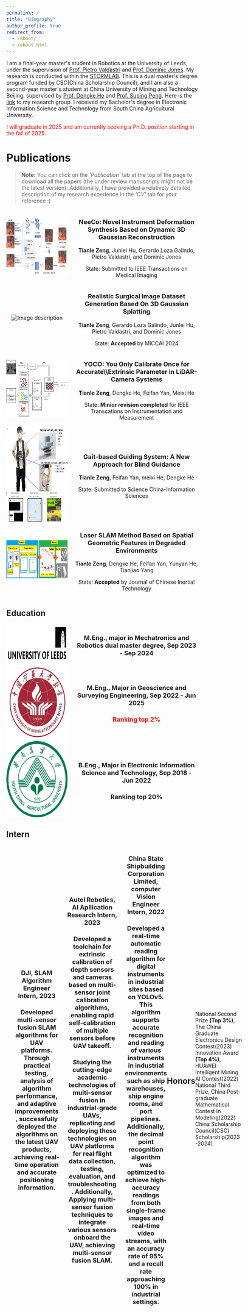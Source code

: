 ```yaml
---
permalink: /
title: "Biography"
author_profile: true
redirect_from: 
  - /about/
  - /about.html
---
```


I am a final-year master's student in Robotics at the University of Leeds, under the supervision of [Prof. Pietro Valdastri](https://scholar.google.co.uk/citations?hl=zh-CN&user=jFBao_MAAAAJ) and [Prof. Dominic Jones](https://scholar.google.co.uk/citations?hl=zh-CN&user=uCA2FIMAAAAJ). My research is conducted within the [STORMLAB](https://www.stormlabuk.com/). This is a dual master's degree program funded by CSC(China Scholarship Council), and I am also a second-year master's student at China University of Mining and Technology Beijing, supervised by [Prof. Dengke He](https://dcxy.cumtb.edu.cn/info/1011/2117.htm) and [Prof. Suping Peng](https://crsm.cumtb.edu.cn/info/1044/1187.htm). Here is the [link](https://skl.cumt.edu.cn/) to my research group.
I received my Bachelor's degree in Electronic Information Science and Technology from South China Agricultural University.

<span style="color:red">I will graduate in 2025 and am currently seeking a Ph.D. position starting in the fall of 2025.</span>

Publications
======
> **Note:** You can click on the *'Publication'* tab at the top of the page to download all the papers (the under review manuscripts might not be the latest version). Additionally, I have provided a relatively detailed description of my research experience in the *'CV'* tab for your reference :)

<div style="display: flex; align-items: center;">
  <div style="flex: 1; text-align: center;">
    <img src="/images/new_training_process.png" alt="Image description" style="width:300px; height:150px;"/>
  </div>
  <div style="flex: 2; padding-left: 20px; text-align: center;">
    <h3>NeeCo: Novel Instrument Deformation Synthesis Based on Dynamic 3D Gaussian Reconstruction</h3>
    <p><strong>Tianle Zeng</strong>, Junlei Hu, Gerardo Loza Galindo, Pietro Valdastri, and Dominic Jones</p>
    <p>State: Submitted to IEEE Transactions on Medical Imaging</p>
  </div>
</div>

<div style="display: flex; align-items: center;">
  <div style="flex: 1; text-align: center;">
    <img src="/images/MICCAIp.png" alt="Image description" style="width:300px; height:150px;"/>
  </div>
  <div style="flex: 2; padding-left: 20px; text-align: center;">
    <h3>Realistic Surgical Image Dataset Generation Based On 3D Gaussian Splatting</h3>
    <p><strong>Tianle Zeng</strong>, Gerardo Loza Galindo, Junlei Hu, Pietro Valdastri, and Dominic Jones</p>
    <p>State: <strong>Accepted</strong> by MICCAI 2024</p>
  </div>
</div>

<div style="display: flex; align-items: center;">
  <div style="flex: 1; text-align: center;">
    <img src="/images/TIMp.png" alt="Image description" style="width:300px; height:150px;"/>
  </div>
  <div style="flex: 2; padding-left: 20px; text-align: center;">
    <h3>YOCO: You Only Calibrate Once for Accurate\\Extrinsic  Parameter in LiDAR-Camera Systems</h3>
    <p><strong>Tianle Zeng</strong>, Dengke He, Feifan Yan, Meixi He</p>
    <p>State: <strong>Minior revision completed</strong> for IEEE Transcations on Instrumentation and Measurement</p>
  </div>
</div>

<div style="display: flex; align-items: center;">
  <div style="flex: 1; text-align: center;">
    <img src="/images/GAITP.png" alt="Image description" style="width:300px; height:250px;"/>
  </div>
  <div style="flex: 2; padding-left: 20px; text-align: center;">
    <h3>Gait-based Guiding System: A New Approach for Blind Guidance</h3>
    <p><strong>Tianle Zeng</strong>, Feifan Yan, meixi He, Dengke He</p>
    <p>State: Submitted to Science China-Information Sciences</p>
  </div>
</div>

<div style="display: flex; align-items: center;">
  <div style="flex: 1; text-align: center;">
    <img src="/images/EIP.png" alt="Image description" style="width:300px; height:100px;"/>
  </div>
  <div style="flex: 2; padding-left: 20px; text-align: center;">
    <h3>Laser SLAM Method Based on Spatial Geometric Features in Degraded Environments</h3>
    <p><strong>Tianle Zeng</strong>, Dengke He, Feifan Yan, Yunyan He, Tianjiao Yang</p>
    <p>State: <strong>Accepted</strong> by Journal of Chinese Inertial Technology</p>
  </div>
</div>

Education
------
<div style="display: flex; align-items: center;">
  <div style="flex: 1; text-align: center;">
    <img src="/images/leeds.png" alt="Image description" style="width:200px; height:100px;"/>
  </div>
  <div style="flex: 2; padding-left: 20px; text-align: center;">
    <h3>M.Eng., major in Mechatronics and Robotics dual master degree, Sep 2023 - Sep 2024</h3>

  </div>
</div>

<div style="display: flex; align-items: center;">
  <div style="flex: 1; text-align: center;">
    <img src="/images/cumtb.png" alt="Image description" style="width:200px; height:200px;"/>
  </div>
  <div style="flex: 2; padding-left: 20px; text-align: center;">
    <h3>M.Eng., Major in Geoscience and Surveying Engineering, Sep 2022 - Jun 2025</h3>
    <h3><span style="color: red;">Ranking top 2%</span></h3>
    
  </div>
</div>

<div style="display: flex; align-items: center;">
  <div style="flex: 1; text-align: center;">
    <img src="/images/SCAU.png" alt="Image description" style="width:200px; height:200px;"/>
  </div>
  <div style="flex: 2; padding-left: 20px; text-align: center;">
    <h3>B.Eng., Major in Electronic Information Science and Technology, Sep 2018 - Jun 2022</h3>
    <h3>Ranking top 20%</h3>

  </div>
</div>

Intern 
------
<div style="display: flex; align-items: center;">
  <div style="flex: 1; text-align: center;">
    <img src="/images/dji.png" alt="Image description" style="width:200px; height:200px;"/>
  </div>
  <div style="flex: 2; padding-left: 20px; text-align: center;">
    <h3>DJI, SLAM Algorithm Engineer Intern, 2023</h3>
    <h3>Developed multi-sensor fusion SLAM algorithms for UAV platforms. Through practical testing, analysis of algorithm performance, and adaptive improvements, successfully deployed the algorithms on the latest UAV products, achieving real-time operation and accurate positioning information.</h3>

  </div>
  
  <div style="display: flex; align-items: center;">
  <div style="flex: 1; text-align: center;">
    <img src="/images/Autel_Robotics_Logo.png" alt="Image description" style="width:200px; height:200px;"/>
  </div>
  <div style="flex: 2; padding-left: 20px; text-align: center;">
    <h3>Autel Robotics, AI Apllication Research Intern, 2023</h3>
    <h3>Developed a toolchain for extrinsic calibration of depth sensors and cameras based on multi-sensor joint calibration algorithms, enabling rapid self-calibration of multiple sensors before UAV takeoff.</h3>
    <h3>Studying the cutting-edge academic technologies of multi-sensor fusion in industrial-grade UAVs, replicating and deploying these technologies on UAV platforms for real flight data collection, testing, evaluation, and troubleshooting. Additionally, Applying multi-sensor fusion techniques to integrate various sensors onboard the UAV, achieving multi-sensor fusion SLAM.</h3>

  </div>
  
  <div style="display: flex; align-items: center;">
  <div style="flex: 1; text-align: center;">
    <img src="/images/cssc.png" alt="Image description" style="width:200px; height:200px;"/>
  </div>
  <div style="flex: 2; padding-left: 20px; text-align: center;">
    <h3>China State Shipbuilding Corporation Limited, computer Vision Engineer Intern, 2022</h3>
    <h3>Developed a real-time automatic reading algorithm for digital instruments in industrial sites based on YOLOv5. This algorithm supports accurate recognition and reading of various instruments in industrial environments such as ship warehouses, ship engine rooms, and port pipelines. Additionally, the decimal point recognition algorithm was optimized to achieve high-accuracy readings from both single-frame images and real-time video streams, with an accuracy rate of 95% and a recall rate approaching 100% in industrial settings.</h3>

  </div>

Honors
------
National Second Prize **(Top 3%)**, The China Graduate Electronics Design Contest(2023)                             
Innovation Award **(Top 4%)**, HUAWEI Intelligent Mining AI Contest(2022)     
National Third Prize, China Post-graduate Mathematical Contest in Modeling(2022)  
China Scholarship Council(CSC) Scholarship(2023-2024)                


